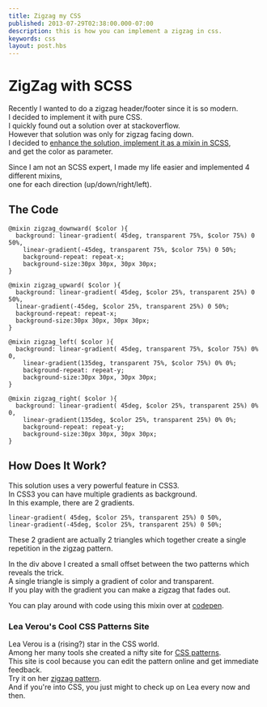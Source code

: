 ```yaml
---
title: Zigzag my CSS
published: 2013-07-29T02:38:00.000-07:00
description: this is how you can implement a zigzag in css.
keywords: css
layout: post.hbs
---
```



# ZigZag with SCSS

Recently I wanted to do a zigzag header/footer since it is so modern.  
I decided to implement it with pure CSS.  
I quickly found out a solution over at stackoverflow.  
However that solution was only for zigzag facing down.  
I decided to [enhance the solution, implement it as a mixin in SCSS](http://stackoverflow.com/a/17505515/1068746 "My enhanced solution"),  
and get the color as parameter.  

Since I am not an SCSS expert, I made my life easier and implemented 4 different mixins,  
one for each direction (up/down/right/left).  

## The Code

```
@mixin zigzag_downward( $color ){  
  background: linear-gradient( 45deg, transparent 75%, $color 75%) 0 50%,  
    linear-gradient(-45deg, transparent 75%, $color 75%) 0 50%;  
    background-repeat: repeat-x;  
    background-size:30px 30px, 30px 30px;  
}  

@mixin zigzag_upward( $color ){  
  background: linear-gradient( 45deg, $color 25%, transparent 25%) 0 50%,  
  linear-gradient(-45deg, $color 25%, transparent 25%) 0 50%;  
  background-repeat: repeat-x;  
  background-size:30px 30px, 30px 30px;  
}  

@mixin zigzag_left( $color ){  
  background: linear-gradient( 45deg, transparent 75%, $color 75%) 0% 0,  
    linear-gradient(135deg, transparent 75%, $color 75%) 0% 0%;  
    background-repeat: repeat-y;  
    background-size:30px 30px, 30px 30px;  
}  

@mixin zigzag_right( $color ){  
  background: linear-gradient( 45deg, $color 25%, transparent 25%) 0% 0,  
    linear-gradient(135deg, $color 25%, transparent 25%) 0% 0%;  
    background-repeat: repeat-y;  
    background-size:30px 30px, 30px 30px;  
}  

```

## How Does It Work?

This solution uses a very powerful feature in CSS3\.  
In CSS3 you can have multiple gradients as background.  
In this example, there are 2 gradients.  

```
linear-gradient( 45deg, $color 25%, transparent 25%) 0 50%,
linear-gradient(-45deg, $color 25%, transparent 25%) 0 50%;
```

These 2 gradient are actually 2 triangles which together create a single repetition in the zigzag pattern.  

In the div above I created a small offset between the two patterns which reveals the trick.  
A single triangle is simply a gradient of color and transparent.  
If you play with the gradient you can make a zigzag that fades out.  

You can play around with code using this mixin over at [codepen](http://codepen.io/anon/pen/HjJBF "Codepen").

### Lea Verou's Cool CSS Patterns Site

Lea Verou is a (rising?) star in the CSS world.  
Among her many tools she created a nifty site for [CSS patterns](http://lea.verou.me/css3patterns/ "CSS3 Patterns Gallery").  
This site is cool because you can edit the pattern online and get immediate feedback.  
Try it on her [zigzag pattern](http://lea.verou.me/css3patterns/#zig-zag "Zigzag Pattern").  
And if you're into CSS, you just might to check up on Lea every now and then.  

